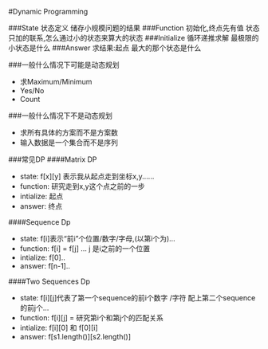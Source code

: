 #Dynamic Programming

###State 状态定义
储存小规模问题的结果
###Function 初始化,终点先有值
状态只加的联系,怎么通过小的状态来算大的状态
###Initialize 循环递推求解
最极限的小状态是什么
###Answer 求结果:起点
最大的那个状态是什么

###一般什么情况下可能是动态规划
- 求Maximum/Minimum
- Yes/No
- Count

###一般什么情况下不是动态规划
- 求所有具体的方案而不是方案数
- 输入数据是一个集合而不是序列


###常见DP
####Matrix DP
- state: f[x][y] 表示我从起点走到坐标x,y......
- function: 研究走到x,y这个点之前的一步
- intialize: 起点
- answer: 终点

####Sequence Dp
- state: f[i]表示“前i”个位置/数字/字母,(以第i个为)...
- function: f[i] = f[j] ... j 是i之前的一个位置
- intialize: f[0]..
- answer: f[n-1]..

####Two Sequences Dp
- state: f[i][j]代表了第一个sequence的前i个数字 /字符 配上第二个sequence的前j个...
- function: f[i][j] = 研究第i个和第j个的匹配关系
- intialize: f[i][0] 和 f[0][i]
- answer: f[s1.length()][s2.length()]
